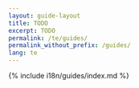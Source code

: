 ```yaml
---
layout: guide-layout
title: TODO
excerpt: TODO
permalink: /te/guides/
permalink_without_prefix: /guides/
lang: te
---
```


{% include i18n/guides/index.md %}